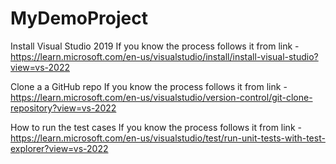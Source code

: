 # MyDemoProject

Install Visual Studio 2019 
If you know the process follows it from link - https://learn.microsoft.com/en-us/visualstudio/install/install-visual-studio?view=vs-2022


Clone a a GitHub repo 
If you know the process follows it from link - https://learn.microsoft.com/en-us/visualstudio/version-control/git-clone-repository?view=vs-2022

How to run the test cases 
If you know the process follows it from link - https://learn.microsoft.com/en-us/visualstudio/test/run-unit-tests-with-test-explorer?view=vs-2022

